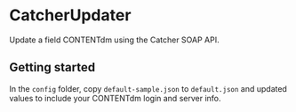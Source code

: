 # CatcherUpdater

Update a field CONTENTdm using the Catcher SOAP API.

## Getting started

In the `config` folder, copy `default-sample.json` to `default.json` and updated values to include your CONTENTdm login and server info.
